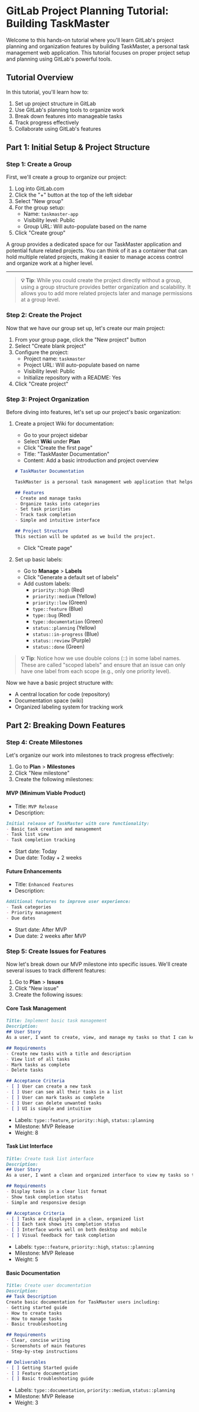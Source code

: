 # GitLab Project Planning Tutorial: Building TaskMaster

Welcome to this hands-on tutorial where you'll learn GitLab's project planning and organization features by building TaskMaster, a personal task management web application. This tutorial focuses on proper project setup and planning using GitLab's powerful tools.

## Tutorial Overview
In this tutorial, you'll learn how to:
1. Set up project structure in GitLab
2. Use GitLab's planning tools to organize work
3. Break down features into manageable tasks
4. Track progress effectively
5. Collaborate using GitLab's features

## Part 1: Initial Setup & Project Structure

### Step 1: Create a Group
First, we'll create a group to organize our project:

1. Log into GitLab.com
2. Click the "+" button at the top of the left sidebar
3. Select "New group"
4. For the group setup:
   - Name: `taskmaster-app`
   - Visibility level: Public
   - Group URL: Will auto-populate based on the name
5. Click "Create group"

A group provides a dedicated space for our TaskMaster application and potential future related projects. You can think of it as a container that can hold multiple related projects, making it easier to manage access control and organize work at a higher level.

---

> **💡 Tip**: While you could create the project directly without a group, using a group structure provides better organization and scalability. It allows you to add more related projects later and manage permissions at a group level.

### Step 2: Create the Project

Now that we have our group set up, let's create our main project:

1. From your group page, click the "New project" button
2. Select "Create blank project"
3. Configure the project:
   - Project name: `taskmaster`
   - Project URL: Will auto-populate based on name
   - Visibility level: Public 
   - Initialize repository with a README: Yes
4. Click "Create project"

### Step 3: Project Organization

Before diving into features, let's set up our project's basic organization:

1. Create a project Wiki for documentation:
   - Go to your project sidebar
   - Select **Wiki** under **Plan**
   - Click "Create the first page"
   - Title: "TaskMaster Documentation"
   - Content: Add a basic introduction and project overview
   ```markdown
   # TaskMaster Documentation
   
   TaskMaster is a personal task management web application that helps users organize and track their daily tasks.
   
   ## Features
   - Create and manage tasks
   - Organize tasks into categories
   - Set task priorities
   - Track task completion
   - Simple and intuitive interface
   
   ## Project Structure
   This section will be updated as we build the project.
   ```
   - Click "Create page"

2. Set up basic labels:
   - Go to **Manage** > **Labels**
   - Click "Generate a default set of labels"
   - Add custom labels:
     - `priority::high` (Red)
     - `priority::medium` (Yellow)
     - `priority::low` (Green)
     - `type::feature` (Blue)
     - `type::bug` (Red)
     - `type::documentation` (Green)
     - `status::planning` (Yellow)
     - `status::in-progress` (Blue)
     - `status::review` (Purple)
     - `status::done` (Green)

> **💡 Tip**: Notice how we use double colons (::) in some label names. These are called "scoped labels" and ensure that an issue can only have one label from each scope (e.g., only one priority level).

Now we have a basic project structure with:
- A central location for code (repository)
- Documentation space (wiki)
- Organized labeling system for tracking work

## Part 2: Breaking Down Features

### Step 4: Create Milestones

Let's organize our work into milestones to track progress effectively:

1. Go to **Plan** > **Milestones**
2. Click "New milestone"
3. Create the following milestones:

#### MVP (Minimum Viable Product)
- Title: `MVP Release`
- Description: 
```markdown
Initial release of TaskMaster with core functionality:
- Basic task creation and management
- Task list view
- Task completion tracking
```
- Start date: Today
- Due date: Today + 2 weeks

#### Future Enhancements
- Title: `Enhanced Features`
- Description:
```markdown
Additional features to improve user experience:
- Task categories
- Priority management
- Due dates
```
- Start date: After MVP
- Due date: 2 weeks after MVP

### Step 5: Create Issues for Features

Now let's break down our MVP milestone into specific issues. We'll create several issues to track different features:

1. Go to **Plan** > **Issues**
2. Click "New issue"
3. Create the following issues:

#### Core Task Management
```markdown
Title: Implement basic task management
Description:
## User Story
As a user, I want to create, view, and manage my tasks so that I can keep track of my to-do items.

## Requirements
- Create new tasks with a title and description
- View list of all tasks
- Mark tasks as complete
- Delete tasks

## Acceptance Criteria
- [ ] User can create a new task
- [ ] User can see all their tasks in a list
- [ ] User can mark tasks as complete
- [ ] User can delete unwanted tasks
- [ ] UI is simple and intuitive
```
- Labels: `type::feature`, `priority::high`, `status::planning`
- Milestone: MVP Release
- Weight: 8

#### Task List Interface
```markdown
Title: Create task list interface
Description:
## User Story
As a user, I want a clean and organized interface to view my tasks so that I can easily understand my workload.

## Requirements
- Display tasks in a clear list format
- Show task completion status
- Simple and responsive design

## Acceptance Criteria
- [ ] Tasks are displayed in a clean, organized list
- [ ] Each task shows its completion status
- [ ] Interface works well on both desktop and mobile
- [ ] Visual feedback for task completion
```
- Labels: `type::feature`, `priority::high`, `status::planning`
- Milestone: MVP Release
- Weight: 5

#### Basic Documentation
```markdown
Title: Create user documentation
Description:
## Task Description
Create basic documentation for TaskMaster users including:
- Getting started guide
- How to create tasks
- How to manage tasks
- Basic troubleshooting

## Requirements
- Clear, concise writing
- Screenshots of main features
- Step-by-step instructions

## Deliverables
- [ ] Getting Started guide
- [ ] Feature documentation
- [ ] Basic troubleshooting guide
```
- Labels: `type::documentation`, `priority::medium`, `status::planning`
- Milestone: MVP Release
- Weight: 3

